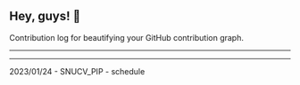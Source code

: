 ## Hey, guys! 👋

Contribution log for beautifying your GitHub contribution graph.

---



---

2023/01/24 - SNUCV_PIP - schedule
